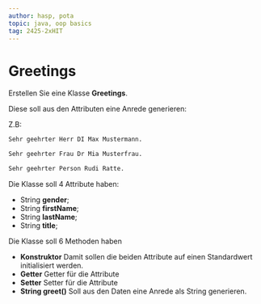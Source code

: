 ```yaml
---
author: hasp, pota
topic: java, oop basics
tag: 2425-2xHIT
---
```


# Greetings

Erstellen Sie eine Klasse **Greetings**.

Diese soll aus den Attributen eine Anrede generieren:

Z.B:

```txt
Sehr geehrter Herr DI Max Mustermann.
```
```txt
Sehr geehrter Frau Dr Mia Musterfrau.
```
```txt
Sehr geehrter Person Rudi Ratte.
```


Die Klasse soll 4 Attribute haben:

* String **gender**;
* String **firstName**;
* String **lastName**;
* String **title**;

Die Klasse soll 6 Methoden haben

* **Konstruktor** Damit sollen die beiden Attribute auf einen Standardwert initialisiert werden.
* **Getter** Getter für die Attribute
* **Setter** Setter für die Attribute
* **String greet()** Soll aus den Daten eine Anrede als String generieren.
